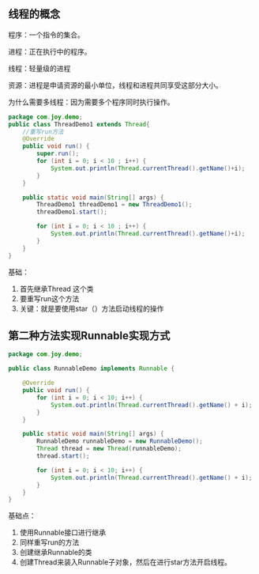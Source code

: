 ## 线程的概念

程序：一个指令的集合。

进程：正在执行中的程序。

线程：轻量级的进程

资源：进程是申请资源的最小单位，线程和进程共同享受这部分大小。

为什么需要多线程：因为需要多个程序同时执行操作。

```java
package com.joy.demo;
public class ThreadDemo1 extends Thread{
    //重写run方法
    @Override
    public void run() {
        super.run();
        for (int i = 0; i < 10 ; i++) {
            System.out.println(Thread.currentThread().getName()+i);
        }
    }

    public static void main(String[] args) {
        ThreadDemo1 threadDemo1 = new ThreadDemo1();
        threadDemo1.start();

        for (int i = 0; i < 10 ; i++) {
            System.out.println(Thread.currentThread().getName()+i);
        }
    }
}
```

基础：

1. 首先继承Thread 这个类
2. 要重写run这个方法
3. 关键：就是要使用star（）方法启动线程的操作

## 第二种方法实现Runnable实现方式

```java
package com.joy.demo;

public class RunnableDemo implements Runnable {

    @Override
    public void run() {
        for (int i = 0; i < 10; i++) {
            System.out.println(Thread.currentThread().getName() + i);
        }
    }

    public static void main(String[] args) {
        RunnableDemo runnableDemo = new RunnableDemo();
        Thread thread = new Thread(runnableDemo);
        thread.start();

        for (int i = 0; i < 10; i++) {
            System.out.println(Thread.currentThread().getName() + i);
        }
    }
}
```

基础点：

1. 使用Runnable接口进行继承
2. 同样重写run的方法
3. 创建继承Runnable的类
4. 创建Thread来装入Runnable子对象，然后在进行star方法开启线程。